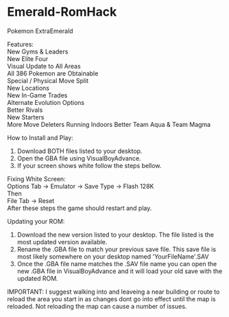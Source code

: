 # Emerald-RomHack
Pokemon ExtraEmerald

Features:\
New Gyms & Leaders\
New Elite Four\
Visual Update to All Areas\
All 386 Pokemon are Obtainable\
Special / Physical Move Split\
New Locations\
New In-Game Trades\
Alternate Evolution Options\
Better Rivals\
New Starters\
More Move Deleters
Running Indoors
Better Team Aqua & Team Magma

How to Install and Play:
1. Download BOTH files listed to your desktop.
2. Open the GBA file using VisualBoyAdvance.
3. If your screen shows white follow the steps bellow.

Fixing White Screen:\
Options Tab -> Emulator -> Save Type -> Flash 128K\
Then\
File Tab -> Reset\
After these steps the game should restart and play.

Updating your ROM:
1. Download the new version listed to your desktop. 
   The file listed is the most updated version available.
2. Rename the .GBA file to match your previous save file.
   This save file is most likely somewhere on your desktop
   named 'YourFileName'.SAV
3. Once the .GBA file name matches the .SAV file name you
   can open the new .GBA file in VisualBoyAdvance and it 
   will load your old save with the updated ROM.
   
IMPORTANT: I suggest walking into and leaveing a near
           building or route to reload the area you start
           in as changes dont go into effect until the map
           is reloaded. Not reloading the map can cause 
           a number of issues.
